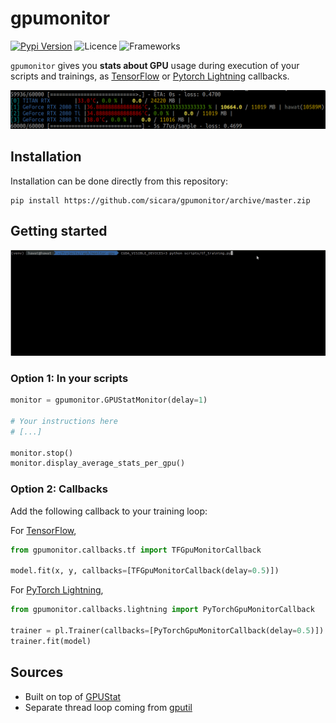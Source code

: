 # gpumonitor

[![Pypi Version](https://img.shields.io/pypi/v/gpumonitor.svg)](https://pypi.org/project/gpumonitor/)
![Licence](https://img.shields.io/pypi/l/gpumonitor)
![Frameworks](https://img.shields.io/badge/Frameworks-PyTorchLightning%20|%20TensorFlow-blue.svg)


`gpumonitor` gives you **stats about GPU** usage during execution of your scripts and trainings,
as [TensorFlow](https://www.github.com/tensorflow/tensorflow) or 
[Pytorch Lightning](https://github.com/PyTorchLightning/pytorch-lightning) callbacks.

<p align="center">
    <img src="./assets/callbacks.png" width="800" />
</p>


## Installation

Installation can be done directly from this repository:

```
pip install https://github.com/sicara/gpumonitor/archive/master.zip
```

## Getting started


<p align="center">
    <img src="./assets/gpumonitor.gif" width="1000" />
</p>

### Option 1: In your scripts

```python
monitor = gpumonitor.GPUStatMonitor(delay=1)

# Your instructions here
# [...]

monitor.stop()
monitor.display_average_stats_per_gpu()
```

### Option 2: Callbacks

Add the following callback to your training loop:

For [TensorFlow](https://www.github.com/tensorflow/tensorflow),

```python
from gpumonitor.callbacks.tf import TFGpuMonitorCallback

model.fit(x, y, callbacks=[TFGpuMonitorCallback(delay=0.5)])
```

For [PyTorch Lightning](https://github.com/PyTorchLightning/pytorch-lightning),

```python
from gpumonitor.callbacks.lightning import PyTorchGpuMonitorCallback

trainer = pl.Trainer(callbacks=[PyTorchGpuMonitorCallback(delay=0.5)])
trainer.fit(model)
```


## Sources

- Built on top of [GPUStat](https://github.com/wookayin/gpustat)
- Separate thread loop coming from [gputil](https://github.com/anderskm/gputil)
